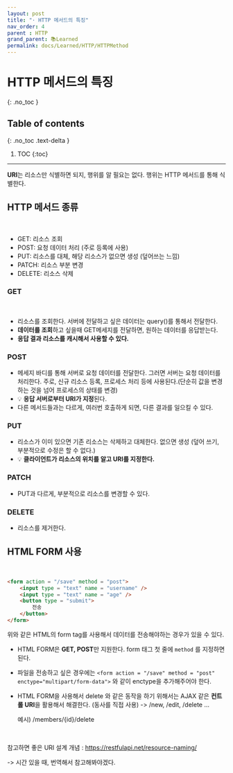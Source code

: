```yaml
---
layout: post
title: "· HTTP 메서드의 특징"
nav_order: 4
parent : HTTP
grand_parent: 📚Learned
permalink: docs/Learned/HTTP/HTTPMethod
---
```


# HTTP 메서드의 특징
{: .no_toc }

## Table of contents
{: .no_toc .text-delta }

1. TOC
{:toc}

---


**URI**는 리소스만 식별하면 되지, 행위를 알 필요는 없다. 행위는 HTTP 메서드를 통해 식별한다.



## HTTP 메서드 종류
<br>

- GET: 리소스 조회
- POST: 요청 데이터 처리 (주로 등록에 사용)
- PUT: 리소스를 대체, 해당 리소스가 없으면 생성 (덮어쓰는 느낌)
- PATCH: 리소스 부분 변경
- DELETE: 리소스 삭제



### GET
<br>

- 리소스를 조회한다. 서버에 전달하고 싶은 데이터는 query()를 통해서 전달한다.
- **데이터를 조회**하고 싶을때 GET메세지를 전달하면, 원하는 데이터를 응답받는다.
- **응답 결과 리소스를 캐시해서 사용할 수 있다.**

### POST

- 메세지 바디를 통해 서버로 요청 데이터를 전달한다. 그러면 서버는 요청 데이터를 처리한다.
  주로, 신규 리소스 등록, 프로세스 처리 등에 사용된다.(단순히 값을 변경하는 것을 넘어 프로세스의 상태를 변경)
- 💡 **응답 서버로부터 URI가 지정**된다.
- 다른 메서드들과는 다르게, 여러번 호출하게 되면, 다른 결과를 일으킬 수 있다.

### PUT

- 리소스가 이미 있으면 기존 리소스는 삭제하고 대체한다. 없으면 생성 (덮어 쓰기, 부분적으로 수정은 할 수 없다.)
- 💡 **클라이언트가 리소스의 위치를 알고 URI를 지정한다.**

### PATCH

- PUT과 다르게, 부분적으로 리소스를 변경할 수 있다.

### DELETE

- 리소스를 제거한다.



## HTML FORM 사용
<br>

```html
<form action = "/save" method = "post"> 
    <input type = "text" name = "username" />
    <input type = "text" name = "age" />
    <button type = "submit">
        전송
    </button>
</form>
```

위와 같은 HTML의 form tag를 사용해서 데이터를 전송해야하는 경우가 있을 수 있다.

- HTML FORM은 **GET, POST**만 지원한다. form 태그 첫 줄에 `method` 를 지정하면 된다.

- 파일을 전송하고 싶은 경우에는 `<form action = "/save" method = "post" enctype="multipart/form-data">` 와 같이 enctype을 추가해주어야 한다.

- HTML FORM을 사용해서 delete 와 같은 동작을 하기 위해서는 AJAX 같은 **컨트롤 URI**을 활용해서 해결한다. (동사를 직접 사용)
  -> /new, /edit, /delete ...

  예시) /members/{id}/delete

<br>

참고하면 좋은 URI 설계 개념 : https://restfulapi.net/resource-naming/

-> 시간 있을 때, 번역해서 참고해봐야겠다.




